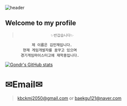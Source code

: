![header](https://capsule-render.vercel.app/api?type=Waving&color=4e63d6&height=200&section=header&text=🎉Welcome🎉&fontSize=90&animation=fadeIn&fontColor=40AEF0)

## Welcome to my profile


>                    ✨반갑습니다✨
                제 이름은 김민재입니다.
            현재 게임개발자를 꿈꾸고 있으며
           경기게임마이스터고에 재학중입니다.
    

[![Gondr's GitHub stats](https://github-readme-stats.vercel.app/api?username=kminjae121)](https://github.com/anuraghazra/github-readme-stats)

  # ✉Email✉

>kbckmj2050@gmail.com or baekgu121@naver.com
